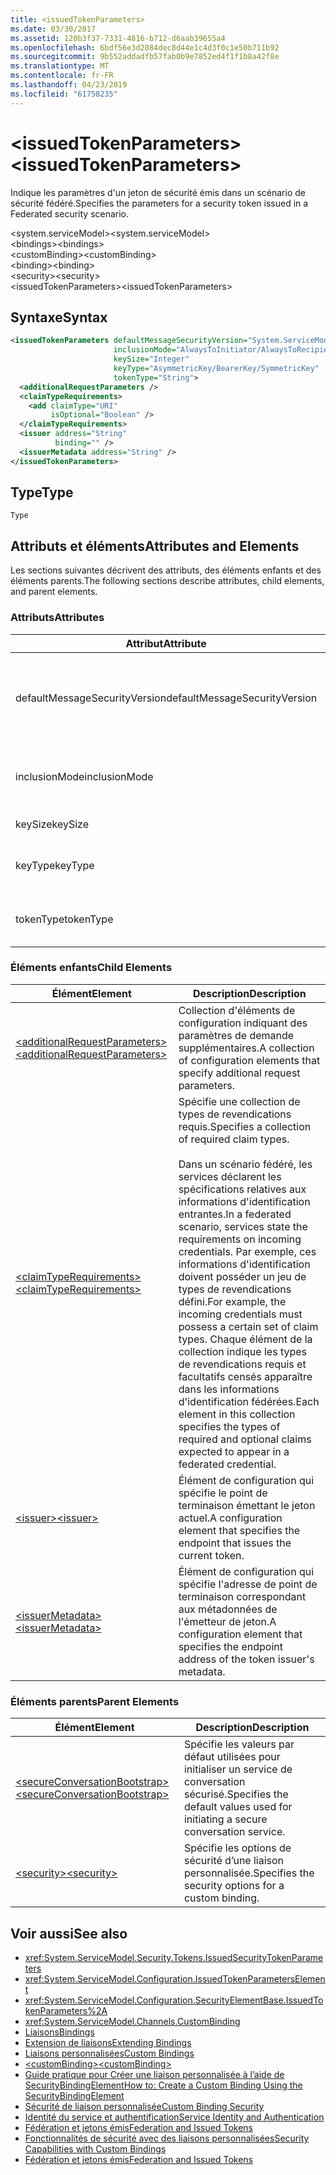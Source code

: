 ```yaml
---
title: <issuedTokenParameters>
ms.date: 03/30/2017
ms.assetid: 120b3f37-7331-4816-b712-d6aab39655a4
ms.openlocfilehash: 6bdf56e3d2084dec8d44e1c4d3f0c1e50b711b92
ms.sourcegitcommit: 9b552addadfb57fab0b9e7852ed4f1f1b8a42f8e
ms.translationtype: MT
ms.contentlocale: fr-FR
ms.lasthandoff: 04/23/2019
ms.locfileid: "61758235"
---
```

# <a name="issuedtokenparameters"></a><span data-ttu-id="b7cc5-101">\<issuedTokenParameters></span><span class="sxs-lookup"><span data-stu-id="b7cc5-101">\<issuedTokenParameters></span></span>
<span data-ttu-id="b7cc5-102">Indique les paramètres d'un jeton de sécurité émis dans un scénario de sécurité fédéré.</span><span class="sxs-lookup"><span data-stu-id="b7cc5-102">Specifies the parameters for a security token issued in a Federated security scenario.</span></span>  
  
 <span data-ttu-id="b7cc5-103">\<system.serviceModel></span><span class="sxs-lookup"><span data-stu-id="b7cc5-103">\<system.serviceModel></span></span>  
<span data-ttu-id="b7cc5-104">\<bindings></span><span class="sxs-lookup"><span data-stu-id="b7cc5-104">\<bindings></span></span>  
<span data-ttu-id="b7cc5-105">\<customBinding></span><span class="sxs-lookup"><span data-stu-id="b7cc5-105">\<customBinding></span></span>  
<span data-ttu-id="b7cc5-106">\<binding></span><span class="sxs-lookup"><span data-stu-id="b7cc5-106">\<binding></span></span>  
<span data-ttu-id="b7cc5-107">\<security></span><span class="sxs-lookup"><span data-stu-id="b7cc5-107">\<security></span></span>  
<span data-ttu-id="b7cc5-108">\<issuedTokenParameters></span><span class="sxs-lookup"><span data-stu-id="b7cc5-108">\<issuedTokenParameters></span></span>  
  
## <a name="syntax"></a><span data-ttu-id="b7cc5-109">Syntaxe</span><span class="sxs-lookup"><span data-stu-id="b7cc5-109">Syntax</span></span>  
  
```xml  
<issuedTokenParameters defaultMessageSecurityVersion="System.ServiceModel.MessageSecurityVersion"
                       inclusionMode="AlwaysToInitiator/AlwaysToRecipient/Never/Once"
                       keySize="Integer"
                       keyType="AsymmetricKey/BearerKey/SymmetricKey"
                       tokenType="String">
  <additionalRequestParameters />
  <claimTypeRequirements>
    <add claimType="URI"
         isOptional="Boolean" />
  </claimTypeRequirements>
  <issuer address="String"
          binding="" />
  <issuerMetadata address="String" />
</issuedTokenParameters>
```  
  
## <a name="type"></a><span data-ttu-id="b7cc5-110">Type</span><span class="sxs-lookup"><span data-stu-id="b7cc5-110">Type</span></span>  
 `Type`  
  
## <a name="attributes-and-elements"></a><span data-ttu-id="b7cc5-111">Attributs et éléments</span><span class="sxs-lookup"><span data-stu-id="b7cc5-111">Attributes and Elements</span></span>  
 <span data-ttu-id="b7cc5-112">Les sections suivantes décrivent des attributs, des éléments enfants et des éléments parents.</span><span class="sxs-lookup"><span data-stu-id="b7cc5-112">The following sections describe attributes, child elements, and parent elements.</span></span>  
  
### <a name="attributes"></a><span data-ttu-id="b7cc5-113">Attributs</span><span class="sxs-lookup"><span data-stu-id="b7cc5-113">Attributes</span></span>  
  
|<span data-ttu-id="b7cc5-114">Attribut</span><span class="sxs-lookup"><span data-stu-id="b7cc5-114">Attribute</span></span>|<span data-ttu-id="b7cc5-115">Description</span><span class="sxs-lookup"><span data-stu-id="b7cc5-115">Description</span></span>|  
|---------------|-----------------|  
|<span data-ttu-id="b7cc5-116">defaultMessageSecurityVersion</span><span class="sxs-lookup"><span data-stu-id="b7cc5-116">defaultMessageSecurityVersion</span></span>|<span data-ttu-id="b7cc5-117">Spécifie les versions des caractéristiques de sécurité (WS-Security, WS-Trust, WS-Secure Conversation et WS-Security Policy) devant être prises en charge par la liaison.</span><span class="sxs-lookup"><span data-stu-id="b7cc5-117">Specifies the versions of the security specifications, (WS-Security, WS-Trust, WS-Secure Conversation and WS-Security Policy) that must be supported by the binding.</span></span> <span data-ttu-id="b7cc5-118">Cette valeur est de type <xref:System.ServiceModel.MessageSecurityVersion>.</span><span class="sxs-lookup"><span data-stu-id="b7cc5-118">This value is of type <xref:System.ServiceModel.MessageSecurityVersion>.</span></span>|  
|<span data-ttu-id="b7cc5-119">inclusionMode</span><span class="sxs-lookup"><span data-stu-id="b7cc5-119">inclusionMode</span></span>|<span data-ttu-id="b7cc5-120">Indique les spécifications d'inclusion de jeton.</span><span class="sxs-lookup"><span data-stu-id="b7cc5-120">Specifies the token inclusion requirements.</span></span> <span data-ttu-id="b7cc5-121">Cet attribut est de type <xref:System.ServiceModel.Security.Tokens.SecurityTokenInclusionMode>.</span><span class="sxs-lookup"><span data-stu-id="b7cc5-121">This attribute is of type <xref:System.ServiceModel.Security.Tokens.SecurityTokenInclusionMode>.</span></span>|  
|<span data-ttu-id="b7cc5-122">keySize</span><span class="sxs-lookup"><span data-stu-id="b7cc5-122">keySize</span></span>|<span data-ttu-id="b7cc5-123">Entier qui spécifie la taille de clé de jeton.</span><span class="sxs-lookup"><span data-stu-id="b7cc5-123">An integer that specifies the token key size.</span></span> <span data-ttu-id="b7cc5-124">La valeur par défaut est 256.</span><span class="sxs-lookup"><span data-stu-id="b7cc5-124">The default value is 256.</span></span>|  
|<span data-ttu-id="b7cc5-125">keyType</span><span class="sxs-lookup"><span data-stu-id="b7cc5-125">keyType</span></span>|<span data-ttu-id="b7cc5-126">Valeur correcte de <xref:System.IdentityModel.Tokens.SecurityKeyType> indiquant le type de clé.</span><span class="sxs-lookup"><span data-stu-id="b7cc5-126">A valid value of <xref:System.IdentityModel.Tokens.SecurityKeyType> that specifies the key type.</span></span> <span data-ttu-id="b7cc5-127">La valeur par défaut est `SymmetricKey`.</span><span class="sxs-lookup"><span data-stu-id="b7cc5-127">The default is `SymmetricKey`.</span></span>|  
|<span data-ttu-id="b7cc5-128">tokenType</span><span class="sxs-lookup"><span data-stu-id="b7cc5-128">tokenType</span></span>|<span data-ttu-id="b7cc5-129">Chaîne indiquant le type de jeton.</span><span class="sxs-lookup"><span data-stu-id="b7cc5-129">A string that specifies the token type.</span></span> <span data-ttu-id="b7cc5-130">La valeur par défaut est « http://docs.oasis-open.org/wss/oasis-wss-saml-token-profile-1.1#SAML »</span><span class="sxs-lookup"><span data-stu-id="b7cc5-130">The default is "http://docs.oasis-open.org/wss/oasis-wss-saml-token-profile-1.1#SAML".</span></span>|  
  
### <a name="child-elements"></a><span data-ttu-id="b7cc5-131">Éléments enfants</span><span class="sxs-lookup"><span data-stu-id="b7cc5-131">Child Elements</span></span>  
  
|<span data-ttu-id="b7cc5-132">Élément</span><span class="sxs-lookup"><span data-stu-id="b7cc5-132">Element</span></span>|<span data-ttu-id="b7cc5-133">Description</span><span class="sxs-lookup"><span data-stu-id="b7cc5-133">Description</span></span>|  
|-------------|-----------------|  
|[<span data-ttu-id="b7cc5-134">\<additionalRequestParameters></span><span class="sxs-lookup"><span data-stu-id="b7cc5-134">\<additionalRequestParameters></span></span>](../../../../../docs/framework/configure-apps/file-schema/wcf/additionalrequestparameters-element.md)|<span data-ttu-id="b7cc5-135">Collection d'éléments de configuration indiquant des paramètres de demande supplémentaires.</span><span class="sxs-lookup"><span data-stu-id="b7cc5-135">A collection of configuration elements that specify additional request parameters.</span></span>|  
|[<span data-ttu-id="b7cc5-136">\<claimTypeRequirements></span><span class="sxs-lookup"><span data-stu-id="b7cc5-136">\<claimTypeRequirements></span></span>](../../../../../docs/framework/configure-apps/file-schema/wcf/claimtyperequirements-element.md)|<span data-ttu-id="b7cc5-137">Spécifie une collection de types de revendications requis.</span><span class="sxs-lookup"><span data-stu-id="b7cc5-137">Specifies a collection of required claim types.</span></span><br /><br /> <span data-ttu-id="b7cc5-138">Dans un scénario fédéré, les services déclarent les spécifications relatives aux informations d'identification entrantes.</span><span class="sxs-lookup"><span data-stu-id="b7cc5-138">In a federated scenario, services state the requirements on incoming credentials.</span></span> <span data-ttu-id="b7cc5-139">Par exemple, ces informations d'identification doivent posséder un jeu de types de revendications défini.</span><span class="sxs-lookup"><span data-stu-id="b7cc5-139">For example, the incoming credentials must possess a certain set of claim types.</span></span> <span data-ttu-id="b7cc5-140">Chaque élément de la collection indique les types de revendications requis et facultatifs censés apparaître dans les informations d'identification fédérées.</span><span class="sxs-lookup"><span data-stu-id="b7cc5-140">Each element in this collection specifies the types of required and optional claims expected to appear in a federated credential.</span></span>|  
|[<span data-ttu-id="b7cc5-141">\<issuer></span><span class="sxs-lookup"><span data-stu-id="b7cc5-141">\<issuer></span></span>](../../../../../docs/framework/configure-apps/file-schema/wcf/issuer-of-issuedtokenparameters.md)|<span data-ttu-id="b7cc5-142">Élément de configuration qui spécifie le point de terminaison émettant le jeton actuel.</span><span class="sxs-lookup"><span data-stu-id="b7cc5-142">A configuration element that specifies the endpoint that issues the current token.</span></span>|  
|[<span data-ttu-id="b7cc5-143">\<issuerMetadata></span><span class="sxs-lookup"><span data-stu-id="b7cc5-143">\<issuerMetadata></span></span>](../../../../../docs/framework/configure-apps/file-schema/wcf/issuermetadata-of-issuedtokenparameters.md)|<span data-ttu-id="b7cc5-144">Élément de configuration qui spécifie l'adresse de point de terminaison correspondant aux métadonnées de l'émetteur de jeton.</span><span class="sxs-lookup"><span data-stu-id="b7cc5-144">A configuration element that specifies the endpoint address of the token issuer's metadata.</span></span>|  
  
### <a name="parent-elements"></a><span data-ttu-id="b7cc5-145">Éléments parents</span><span class="sxs-lookup"><span data-stu-id="b7cc5-145">Parent Elements</span></span>  
  
|<span data-ttu-id="b7cc5-146">Élément</span><span class="sxs-lookup"><span data-stu-id="b7cc5-146">Element</span></span>|<span data-ttu-id="b7cc5-147">Description</span><span class="sxs-lookup"><span data-stu-id="b7cc5-147">Description</span></span>|  
|-------------|-----------------|  
|[<span data-ttu-id="b7cc5-148">\<secureConversationBootstrap></span><span class="sxs-lookup"><span data-stu-id="b7cc5-148">\<secureConversationBootstrap></span></span>](../../../../../docs/framework/configure-apps/file-schema/wcf/secureconversationbootstrap.md)|<span data-ttu-id="b7cc5-149">Spécifie les valeurs par défaut utilisées pour initialiser un service de conversation sécurisé.</span><span class="sxs-lookup"><span data-stu-id="b7cc5-149">Specifies the default values used for initiating a secure conversation service.</span></span>|  
|[<span data-ttu-id="b7cc5-150">\<security></span><span class="sxs-lookup"><span data-stu-id="b7cc5-150">\<security></span></span>](../../../../../docs/framework/configure-apps/file-schema/wcf/security-of-custombinding.md)|<span data-ttu-id="b7cc5-151">Spécifie les options de sécurité d’une liaison personnalisée.</span><span class="sxs-lookup"><span data-stu-id="b7cc5-151">Specifies the security options for a custom binding.</span></span>|  
  
## <a name="see-also"></a><span data-ttu-id="b7cc5-152">Voir aussi</span><span class="sxs-lookup"><span data-stu-id="b7cc5-152">See also</span></span>

- <xref:System.ServiceModel.Security.Tokens.IssuedSecurityTokenParameters>
- <xref:System.ServiceModel.Configuration.IssuedTokenParametersElement>
- <xref:System.ServiceModel.Configuration.SecurityElementBase.IssuedTokenParameters%2A>
- <xref:System.ServiceModel.Channels.CustomBinding>
- [<span data-ttu-id="b7cc5-153">Liaisons</span><span class="sxs-lookup"><span data-stu-id="b7cc5-153">Bindings</span></span>](../../../../../docs/framework/wcf/bindings.md)
- [<span data-ttu-id="b7cc5-154">Extension de liaisons</span><span class="sxs-lookup"><span data-stu-id="b7cc5-154">Extending Bindings</span></span>](../../../../../docs/framework/wcf/extending/extending-bindings.md)
- [<span data-ttu-id="b7cc5-155">Liaisons personnalisées</span><span class="sxs-lookup"><span data-stu-id="b7cc5-155">Custom Bindings</span></span>](../../../../../docs/framework/wcf/extending/custom-bindings.md)
- [<span data-ttu-id="b7cc5-156">\<customBinding></span><span class="sxs-lookup"><span data-stu-id="b7cc5-156">\<customBinding></span></span>](../../../../../docs/framework/configure-apps/file-schema/wcf/custombinding.md)
- [<span data-ttu-id="b7cc5-157">Guide pratique pour Créer une liaison personnalisée à l’aide de SecurityBindingElement</span><span class="sxs-lookup"><span data-stu-id="b7cc5-157">How to: Create a Custom Binding Using the SecurityBindingElement</span></span>](../../../../../docs/framework/wcf/feature-details/how-to-create-a-custom-binding-using-the-securitybindingelement.md)
- [<span data-ttu-id="b7cc5-158">Sécurité de liaison personnalisée</span><span class="sxs-lookup"><span data-stu-id="b7cc5-158">Custom Binding Security</span></span>](../../../../../docs/framework/wcf/samples/custom-binding-security.md)
- [<span data-ttu-id="b7cc5-159">Identité du service et authentification</span><span class="sxs-lookup"><span data-stu-id="b7cc5-159">Service Identity and Authentication</span></span>](../../../../../docs/framework/wcf/feature-details/service-identity-and-authentication.md)
- [<span data-ttu-id="b7cc5-160">Fédération et jetons émis</span><span class="sxs-lookup"><span data-stu-id="b7cc5-160">Federation and Issued Tokens</span></span>](../../../../../docs/framework/wcf/feature-details/federation-and-issued-tokens.md)
- [<span data-ttu-id="b7cc5-161">Fonctionnalités de sécurité avec des liaisons personnalisées</span><span class="sxs-lookup"><span data-stu-id="b7cc5-161">Security Capabilities with Custom Bindings</span></span>](../../../../../docs/framework/wcf/feature-details/security-capabilities-with-custom-bindings.md)
- [<span data-ttu-id="b7cc5-162">Fédération et jetons émis</span><span class="sxs-lookup"><span data-stu-id="b7cc5-162">Federation and Issued Tokens</span></span>](../../../../../docs/framework/wcf/feature-details/federation-and-issued-tokens.md)
